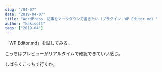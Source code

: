 ```yaml
---
slug: "/04-07"
date: "2019-04-07"
title: "WordPress：記事をマークダウンで書きたい（プラグイン：WP Editor.md）"
author: "kakisoft"
tags: ["2019-04"]
---
```

「WP Editor.md」を試してみる。  

こっちはプレビューがリアルタイムで確認できていい感じ。  

しばらくこっちで行くか。  


